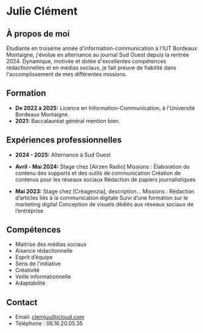 # Julie Clément

## À propos de moi
Étudiante en troisème année d'information-communication à l'IUT Bordeaux Montaigne, j'évolue en alternance au journal Sud Ouest depuis la rentrée 2024. 
Dynamique, motivée et dotée d'excellentes compétences rédactionnelles et en médias sociaux, je fait preuve de fiabilité dans l'accomplissement de mes différentes missions.

## Formation
- **De 2022 à 2025:** Licence en Information-Communication, à l'Université Bordeaux Montaigne.
- **2021:** Baccalauréat général mention bien.

## Expériences professionnelles
- **2024 - 2025:** Alternance à Sud Ouest
  
- **Avril - Mai 2024:** Stage chez [Airzen Radio]
  Missions : Élaboration du contenu des supports et des outils de communication 
             Création de contenus pour les réseaux sociaux 
             Rédaction de papiers journalistiques
  
- **Mai 2023:** Stage chez [Créagenzia], description...
  Missions : Rédaction d’articles liés à la communication digitale
             Suivi d’une formation sur le marketing digital
             Conception de visuels dédiés aux réseaux sociaux de l’entreprise 
  
## Compétences
- Maitrise des médias sociaux
- Aisance rédactionnelle 
- Esprit d’équipe
- Sens de l’initiative  
- Créativité
- Veille informationnelle 
- Adaptabilité

## Contact
- Email: clemjuu@icloud.com
- Téléphone : 06.16.20.05.35
